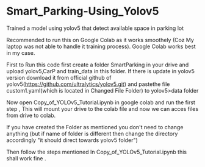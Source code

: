 # Smart_Parking-Using_Yolov5
Trained a model using yolov5 that detect available space in parking lot

Recommended to run this on Google Colab as it works smoothely (Coz My laptop was not able to handle it training process).
Google Colab works best in my case.

First to Run this code first create a folder SmartParking in your drive and upload yolov5,CarP and train_data in this folder.
If there is update in yolov5 version download it from official github of yolov5(https://github.com/ultralytics/yolov5.git) and pastethe file custom1.yaml(which is located in Changed File Folder) to yolov5>data folder 

Now open Copy_of_YOLOv5_Tutorial.ipynb in google colab and run the first step , This will mount your drive to the colab file and now we can acces files from drive to colab.

If you have created the Folder as mentioned you don't need to change anything (but if name of folder is different then change the directory accordingly "it should direct towards yolov5 folder")

Then follow the steps mentioned In Copy_of_YOLOv5_Tutorial.ipynb this shall work fine .
